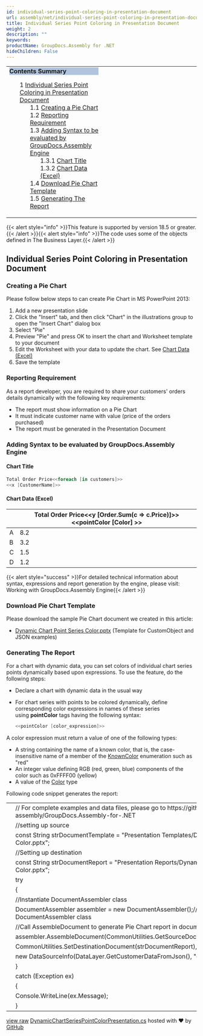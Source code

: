 ```yaml
---
id: individual-series-point-coloring-in-presentation-document
url: assembly/net/individual-series-point-coloring-in-presentation-document
title: Individual Series Point Coloring in Presentation Document
weight: 2
description: ""
keywords: 
productName: GroupDocs.Assembly for .NET
hideChildren: False
---
```

<table class="sectionMacro" border="0" cellpadding="5" cellspacing="0" width="100%"><tbody><tr><td valign="top" width="50%"><div class="panel" style="border-top-width: 1px; border-right-width: 1px; border-bottom-width: 1px; border-left-width: 1px;"><div class="panelHeader" style="border-bottom-width: 1px; background-color: rgb(176, 196, 222);"><b>Contents Summary</b></div><div class="panelContent"><style type="text/css">div.rbtoc1593026666815 { padding-top: 0px; padding-right: 0px; padding-bottom: 0px; padding-left: 0px; }div.rbtoc1593026666815 ul { list-style-type: none; list-style-image: none; margin-left: 0px; }div.rbtoc1593026666815 li { margin-left: 0px; padding-left: 0px; }</style><div class="toc rbtoc1593026666815"><ul class="toc-indentation"><li><span class="TOCOutline">1</span> <a href="#IndividualSeriesPointColoringinPresentationDocument-IndividualSeriesPointColoringinPresentationDocument">Individual Series Point Coloring in Presentation Document</a><ul class="toc-indentation"><li><span class="TOCOutline">1.1</span> <a href="#IndividualSeriesPointColoringinPresentationDocument-CreatingaPieChart">Creating a Pie Chart</a></li><li><span class="TOCOutline">1.2</span> <a href="#IndividualSeriesPointColoringinPresentationDocument-ReportingRequirement">Reporting Requirement</a></li><li><span class="TOCOutline">1.3</span> <a href="#IndividualSeriesPointColoringinPresentationDocument-AddingSyntaxtobeevaluatedbyGroupDocs.AssemblyEngine">Adding Syntax to be evaluated by GroupDocs.Assembly Engine</a><ul class="toc-indentation"><li><span class="TOCOutline">1.3.1</span> <a href="#IndividualSeriesPointColoringinPresentationDocument-ChartTitle">Chart Title</a></li><li><span class="TOCOutline">1.3.2</span> <a href="#IndividualSeriesPointColoringinPresentationDocument-ChartData(Excel)">Chart Data (Excel)</a></li></ul></li><li><span class="TOCOutline">1.4</span> <a href="#IndividualSeriesPointColoringinPresentationDocument-DownloadPieChartTemplate">Download Pie Chart Template</a></li><li><span class="TOCOutline">1.5</span> <a href="#IndividualSeriesPointColoringinPresentationDocument-GeneratingTheReport">Generating The Report</a></li></ul></li></ul></div></div></div></td><td valign="top" width="15%">&nbsp;</td><td valign="top" width="35%">&nbsp;</td></tr></tbody></table>

{{< alert style="info" >}}This feature is supported by version 18.5 or greater.{{< /alert >}}{{< alert style="info" >}}The code uses some of the objects defined in The Business Layer.{{< /alert >}}

## Individual Series Point Coloring in Presentation Document

### Creating a Pie Chart

Please follow below steps to can create Pie Chart in MS PowerPoint 2013:

1.  Add a new presentation slide
2.  Click the "Insert" tab, and then click "Chart" in the illustrations group to open the "Insert Chart" dialog box
3.  Select "Pie"
4.  Preview "Pie" and press OK to insert the chart and Worksheet template to your document
5.  Edit the Worksheet with your data to update the chart. See [Chart Data (Excel)](https://docs.dynabic.com/display/assemblynet/Pie+Chart+in+Presentation+Document#PieChartinPresentationDocument-ChartData(Excel))
6.  Save the template

### Reporting Requirement

As a report developer, you are required to share your customers' orders details dynamically with the following key requirements:

*   The report must show information on a Pie Chart
*   It must indicate customer name with value (price of the orders purchased)
*   The report must be generated in the Presentation Document

### Adding Syntax to be evaluated by GroupDocs.Assembly Engine

#### Chart Title

```csharp
Total Order Price<<foreach [in customers]>>
<<x [CustomerName]>>

```

#### Chart Data (Excel)

|   | Total Order Price<<y [Order.Sum(c => c.Price)]>><<pointColor [Color] >> |
| --- | --- |
| A | 8.2 |
| B | 3.2 |
| C | 1.5 |
| D | 1.2 |

{{< alert style="success" >}}For detailed technical information about syntax, expressions and report generation by the engine, please visit: Working with GroupDocs.Assembly Engine{{< /alert >}}

### Download Pie Chart Template

Please download the sample Pie Chart document we created in this article:

*   [Dynamic Chart Point Series Color.pptx](https://github.com/groupdocs-assembly/GroupDocs.Assembly-for-.NET/blob/master/Examples/Data/Source/Presentation%20Templates/Dynamic%20Chart%20Point%20Series%20Color.pptx) (Template for CustomObject and JSON examples) 

### Generating The Report

For a chart with dynamic data, you can set colors of individual chart series points dynamically based upon expressions. To use the feature, do the following steps:

*   Declare a chart with dynamic data in the usual way
*   For chart series with points to be colored dynamically, define corresponding color expressions in names of these series using **pointColor** tags having the following syntax:
    
    ```csharp
    <<pointColor [color_expression]>>
    ```
    

A color expression must return a value of one of the following types:

*   A string containing the name of a known color, that is, the case-insensitive name of a member of the [KnownColor](https://msdn.microsoft.com/en-us/library/system.drawing.knowncolor(v=vs.110).aspx) enumeration such as "red"
*   An integer value defining RGB (red, green, blue) components of the color such as 0xFFFF00 (yellow)
*   A value of the [Color](http://msdn.microsoft.com/en-us/library/system.drawing.color(v=vs.110).aspx) type

Following code snippet generates the report:

<table class="highlight tab-size js-file-line-container" data-tab-size="8" data-paste-markdown-skip=""><tbody><tr><td id="file-dynamicchartseriespointcolorpresentation-cs-L1" class="blob-num js-line-number" data-line-number="1"></td><td id="file-dynamicchartseriespointcolorpresentation-cs-LC1" class="blob-code blob-code-inner js-file-line"><span class="pl-c"><span class="pl-c">//</span> For complete examples and data files, please go to https://github.com/groupdocs-assembly/GroupDocs.Assembly-for-.NET</span></td></tr><tr><td id="file-dynamicchartseriespointcolorpresentation-cs-L2" class="blob-num js-line-number" data-line-number="2"></td><td id="file-dynamicchartseriespointcolorpresentation-cs-LC2" class="blob-code blob-code-inner js-file-line"><span class="pl-c"><span class="pl-c">//</span>setting up source</span></td></tr><tr><td id="file-dynamicchartseriespointcolorpresentation-cs-L3" class="blob-num js-line-number" data-line-number="3"></td><td id="file-dynamicchartseriespointcolorpresentation-cs-LC3" class="blob-code blob-code-inner js-file-line"><span class="pl-k">const</span> <span class="pl-en">String</span> <span class="pl-smi">strDocumentTemplate</span> <span class="pl-k">=</span> <span class="pl-s"><span class="pl-pds">"</span>Presentation Templates/Dynamic Chart Point Series Color.pptx<span class="pl-pds">"</span></span>;</td></tr><tr><td id="file-dynamicchartseriespointcolorpresentation-cs-L4" class="blob-num js-line-number" data-line-number="4"></td><td id="file-dynamicchartseriespointcolorpresentation-cs-LC4" class="blob-code blob-code-inner js-file-line"><span class="pl-c"><span class="pl-c">//</span>Setting up destination</span></td></tr><tr><td id="file-dynamicchartseriespointcolorpresentation-cs-L5" class="blob-num js-line-number" data-line-number="5"></td><td id="file-dynamicchartseriespointcolorpresentation-cs-LC5" class="blob-code blob-code-inner js-file-line"><span class="pl-k">const</span> <span class="pl-en">String</span> <span class="pl-smi">strDocumentReport</span> <span class="pl-k">=</span> <span class="pl-s"><span class="pl-pds">"</span>Presentation Reports/Dynamic Chart Point Series Color.pptx<span class="pl-pds">"</span></span>;</td></tr><tr><td id="file-dynamicchartseriespointcolorpresentation-cs-L6" class="blob-num js-line-number" data-line-number="6"></td><td id="file-dynamicchartseriespointcolorpresentation-cs-LC6" class="blob-code blob-code-inner js-file-line"><span class="pl-k">try</span></td></tr><tr><td id="file-dynamicchartseriespointcolorpresentation-cs-L7" class="blob-num js-line-number" data-line-number="7"></td><td id="file-dynamicchartseriespointcolorpresentation-cs-LC7" class="blob-code blob-code-inner js-file-line">{</td></tr><tr><td id="file-dynamicchartseriespointcolorpresentation-cs-L8" class="blob-num js-line-number" data-line-number="8"></td><td id="file-dynamicchartseriespointcolorpresentation-cs-LC8" class="blob-code blob-code-inner js-file-line"><span class="pl-c"><span class="pl-c">//</span>Instantiate DocumentAssembler class</span></td></tr><tr><td id="file-dynamicchartseriespointcolorpresentation-cs-L9" class="blob-num js-line-number" data-line-number="9"></td><td id="file-dynamicchartseriespointcolorpresentation-cs-LC9" class="blob-code blob-code-inner js-file-line"><span class="pl-en">DocumentAssembler</span> <span class="pl-smi">assembler</span> <span class="pl-k">=</span> <span class="pl-k">new</span> <span class="pl-en">DocumentAssembler</span>();<span class="pl-c"><span class="pl-c">//</span>initialize object of DocumentAssembler class</span></td></tr><tr><td id="file-dynamicchartseriespointcolorpresentation-cs-L10" class="blob-num js-line-number" data-line-number="10"></td><td id="file-dynamicchartseriespointcolorpresentation-cs-LC10" class="blob-code blob-code-inner js-file-line"><span class="pl-c"><span class="pl-c">//</span>Call AssembleDocument to generate Pie Chart report in document format</span></td></tr><tr><td id="file-dynamicchartseriespointcolorpresentation-cs-L11" class="blob-num js-line-number" data-line-number="11"></td><td id="file-dynamicchartseriespointcolorpresentation-cs-LC11" class="blob-code blob-code-inner js-file-line"><span class="pl-smi">assembler</span>.<span class="pl-en">AssembleDocument</span>(<span class="pl-smi">CommonUtilities</span>.<span class="pl-en">GetSourceDocument</span>(<span class="pl-smi">strDocumentTemplate</span>),</td></tr><tr><td id="file-dynamicchartseriespointcolorpresentation-cs-L12" class="blob-num js-line-number" data-line-number="12"></td><td id="file-dynamicchartseriespointcolorpresentation-cs-LC12" class="blob-code blob-code-inner js-file-line"><span class="pl-smi">CommonUtilities</span>.<span class="pl-en">SetDestinationDocument</span>(<span class="pl-smi">strDocumentReport</span>),</td></tr><tr><td id="file-dynamicchartseriespointcolorpresentation-cs-L13" class="blob-num js-line-number" data-line-number="13"></td><td id="file-dynamicchartseriespointcolorpresentation-cs-LC13" class="blob-code blob-code-inner js-file-line"><span class="pl-k">new</span> <span class="pl-en">DataSourceInfo</span>(<span class="pl-smi">DataLayer</span>.<span class="pl-en">GetCustomerDataFromJson</span>(), <span class="pl-s"><span class="pl-pds">"</span>customers<span class="pl-pds">"</span></span>));</td></tr><tr><td id="file-dynamicchartseriespointcolorpresentation-cs-L14" class="blob-num js-line-number" data-line-number="14"></td><td id="file-dynamicchartseriespointcolorpresentation-cs-LC14" class="blob-code blob-code-inner js-file-line">}</td></tr><tr><td id="file-dynamicchartseriespointcolorpresentation-cs-L15" class="blob-num js-line-number" data-line-number="15"></td><td id="file-dynamicchartseriespointcolorpresentation-cs-LC15" class="blob-code blob-code-inner js-file-line"><span class="pl-k">catch</span> (<span class="pl-en">Exception</span> <span class="pl-smi">ex</span>)</td></tr><tr><td id="file-dynamicchartseriespointcolorpresentation-cs-L16" class="blob-num js-line-number" data-line-number="16"></td><td id="file-dynamicchartseriespointcolorpresentation-cs-LC16" class="blob-code blob-code-inner js-file-line">{</td></tr><tr><td id="file-dynamicchartseriespointcolorpresentation-cs-L17" class="blob-num js-line-number" data-line-number="17"></td><td id="file-dynamicchartseriespointcolorpresentation-cs-LC17" class="blob-code blob-code-inner js-file-line"><span class="pl-smi">Console</span>.<span class="pl-en">WriteLine</span>(<span class="pl-smi">ex</span>.<span class="pl-smi">Message</span>);</td></tr><tr><td id="file-dynamicchartseriespointcolorpresentation-cs-L18" class="blob-num js-line-number" data-line-number="18"></td><td id="file-dynamicchartseriespointcolorpresentation-cs-LC18" class="blob-code blob-code-inner js-file-line">}</td></tr></tbody></table>

[view raw](https://gist.github.com/GroupDocsGists/d5ed42e4c458d9ebccd7d8d8e8505d38/raw/d22fbd6ab2a661130a4351b02be0dd337d5539bd/DynamicChartSeriesPointColorPresentation.cs) [DynamicChartSeriesPointColorPresentation.cs](https://gist.github.com/GroupDocsGists/d5ed42e4c458d9ebccd7d8d8e8505d38#file-dynamicchartseriespointcolorpresentation-cs) hosted with ❤ by [GitHub](https://github.com)
